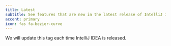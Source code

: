 ```yaml
---
title: Latest
subtitle: See features that are new in the latest release of IntelliJ IDEA
accent: primary
icon: fas fa-bezier-curve
---
```


We will update this tag each time IntelliJ IDEA is released.